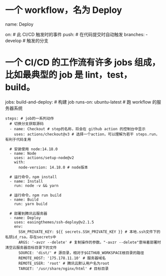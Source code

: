 # 一个 workflow，名为 Deploy

name: Deploy

on: # 此 CI/CD 触发时的事件
push: # 在代码提交时自动触发
branches: - develop # 触发的分支

# 一个 CI/CD 的工作流有许多 jobs 组成，比如最典型的 job 是 lint，test，build。

jobs:
build-and-deploy: # 构建 job
runs-on: ubuntu-latest # 跑 workflow 的服务器系统

    steps: # job的一系列动作
      # 切换分支获取源码
      - name: Checkout # step的名称，将会在 github action 的控制台中显示
        uses: actions/checkout@v3 # 选择一个action，可以理解为若干 steps.run，有利于代码复用

      # 安装使用 node:14.18.0
      - name: Node
        uses: actions/setup-node@v2
        with:
          node-version: 14.18.0 # node版本

      # 运行命令，npm install
      - name: Install
        run: node -v && yarn

      # 运行命令，npm run build
      - name: Build
        run: yarn build

      # 部署到腾讯云服务器
      - name: Deploy
        uses: easingthemes/ssh-deploy@v2.1.5
        env:
          SSH_PRIVATE_KEY: ${{ secrets.SSH_PRIVATE_KEY }} # 本地.ssh文件下的私钥id_rsa，存在secrets中
          ARGS: '-avzr --delete' # 复制操作的参数。"-avzr --delete"意味着部署时清空云服务器目标目录下的文件
          SOURCE: 'dist/' # 源目录，相对于$GITHUB_WORKSPACE根目录的路径
          REMOTE_HOST: '175.178.11.10' # 服务器域名
          REMOTE_USER: 'root' # 腾讯云默认用户名为root
          TARGET: '/usr/share/nginx/html' # 目标目录
